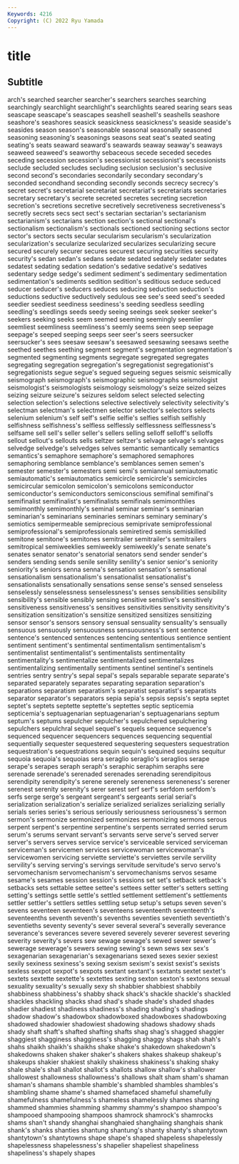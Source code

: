 ```yaml
---
Keywords: 4216
Copyright: (C) 2022 Ryu Yamada
---
```



# title

## Subtitle
arch's searched
searcher searcher's searchers searches searching searchingly searchlight searchlight's searchlights seared
searing sears seas seascape seascape's seascapes seashell seashell's seashells seashore
seashore's seashores seasick seasickness seasickness's seaside seaside's seasides season season's
seasonable seasonal seasonally seasoned seasoning seasoning's seasonings seasons seat seat's
seated seating seating's seats seaward seaward's seawards seaway seaway's seaways
seaweed seaweed's seaworthy sebaceous secede seceded secedes seceding secession secession's
secessionist secessionist's secessionists seclude secluded secludes secluding seclusion seclusion's seclusive
second second's secondaries secondarily secondary secondary's seconded secondhand seconding secondly
seconds secrecy secrecy's secret secret's secretarial secretariat secretariat's secretariats secretaries
secretary secretary's secrete secreted secretes secreting secretion secretion's secretions secretive
secretively secretiveness secretiveness's secretly secrets secs sect sect's sectarian sectarian's
sectarianism sectarianism's sectarians section section's sectional sectional's sectionalism sectionalism's sectionals
sectioned sectioning sections sector sector's sectors sects secular secularism secularism's
secularization secularization's secularize secularized secularizes secularizing secure secured securely securer
secures securest securing securities security security's sedan sedan's sedans sedate
sedated sedately sedater sedates sedatest sedating sedation sedation's sedative sedative's
sedatives sedentary sedge sedge's sediment sediment's sedimentary sedimentation sedimentation's sediments
sedition sedition's seditious seduce seduced seducer seducer's seducers seduces seducing
seduction seduction's seductions seductive seductively sedulous see see's seed seed's
seeded seedier seediest seediness seediness's seeding seedless seedling seedling's seedlings
seeds seedy seeing seeings seek seeker seeker's seekers seeking seeks
seem seemed seeming seemingly seemlier seemliest seemliness seemliness's seemly seems
seen seep seepage seepage's seeped seeping seeps seer seer's seers
seersucker seersucker's sees seesaw seesaw's seesawed seesawing seesaws seethe seethed
seethes seething segment segment's segmentation segmentation's segmented segmenting segments segregate
segregated segregates segregating segregation segregation's segregationist segregationist's segregationists segue segue's
segued segueing segues seismic seismically seismograph seismograph's seismographic seismographs seismologist
seismologist's seismologists seismology seismology's seize seized seizes seizing seizure seizure's
seizures seldom select selected selecting selection selection's selections selective selectively
selectivity selectivity's selectman selectman's selectmen selector selector's selectors selects selenium
selenium's self self's selfie selfie's selfies selfish selfishly selfishness selfishness's
selfless selflessly selflessness selflessness's selfsame sell sell's seller seller's sellers
selling selloff selloff's selloffs sellout sellout's sellouts sells seltzer seltzer's
selvage selvage's selvages selvedge selvedge's selvedges selves semantic semantically semantics
semantics's semaphore semaphore's semaphored semaphores semaphoring semblance semblance's semblances semen
semen's semester semester's semesters semi semi's semiannual semiautomatic semiautomatic's semiautomatics
semicircle semicircle's semicircles semicircular semicolon semicolon's semicolons semiconductor semiconductor's semiconductors
semiconscious semifinal semifinal's semifinalist semifinalist's semifinalists semifinals semimonthlies semimonthly semimonthly's
seminal seminar seminar's seminarian seminarian's seminarians seminaries seminars seminary seminary's
semiotics semipermeable semiprecious semiprivate semiprofessional semiprofessional's semiprofessionals semiretired semis semiskilled
semitone semitone's semitones semitrailer semitrailer's semitrailers semitropical semiweeklies semiweekly semiweekly's
senate senate's senates senator senator's senatorial senators send sender sender's
senders sending sends senile senility senility's senior senior's seniority seniority's
seniors senna senna's sensation sensation's sensational sensationalism sensationalism's sensationalist sensationalist's
sensationalists sensationally sensations sense sense's sensed senseless senselessly senselessness senselessness's
senses sensibilities sensibility sensibility's sensible sensibly sensing sensitive sensitive's sensitively
sensitiveness sensitiveness's sensitives sensitivities sensitivity sensitivity's sensitization sensitization's sensitize sensitized
sensitizes sensitizing sensor sensor's sensors sensory sensual sensuality sensuality's sensually
sensuous sensuously sensuousness sensuousness's sent sentence sentence's sentenced sentences sentencing
sententious sentience sentient sentiment sentiment's sentimental sentimentalism sentimentalism's sentimentalist sentimentalist's
sentimentalists sentimentality sentimentality's sentimentalize sentimentalized sentimentalizes sentimentalizing sentimentally sentiments sentinel
sentinel's sentinels sentries sentry sentry's sepal sepal's sepals separable separate
separate's separated separately separates separating separation separation's separations separatism separatism's
separatist separatist's separatists separator separator's separators sepia sepia's sepsis sepsis's
septa septet septet's septets septette septette's septettes septic septicemia septicemia's
septuagenarian septuagenarian's septuagenarians septum septum's septums sepulcher sepulcher's sepulchered sepulchering
sepulchers sepulchral sequel sequel's sequels sequence sequence's sequenced sequencer sequencers
sequences sequencing sequential sequentially sequester sequestered sequestering sequesters sequestration sequestration's
sequestrations sequin sequin's sequined sequins sequitur sequoia sequoia's sequoias sera
seraglio seraglio's seraglios serape serape's serapes seraph seraph's seraphic seraphim
seraphs sere serenade serenade's serenaded serenades serenading serendipitous serendipity serendipity's
serene serenely sereneness sereneness's serener serenest serenity serenity's serer serest
serf serf's serfdom serfdom's serfs serge serge's sergeant sergeant's sergeants
serial serial's serialization serialization's serialize serialized serializes serializing serially serials
series series's serious seriously seriousness seriousness's sermon sermon's sermonize sermonized
sermonizes sermonizing sermons serous serpent serpent's serpentine serpentine's serpents serrated
serried serum serum's serums servant servant's servants serve serve's served
server server's servers serves service service's serviceable serviced serviceman serviceman's
servicemen services servicewoman servicewoman's servicewomen servicing serviette serviette's serviettes servile
servility servility's serving serving's servings servitude servitude's servo servo's servomechanism
servomechanism's servomechanisms servos sesame sesame's sesames session session's sessions set
set's setback setback's setbacks sets settable settee settee's settees setter
setter's setters setting setting's settings settle settle's settled settlement settlement's
settlements settler settler's settlers settles settling setup setup's setups seven
seven's sevens seventeen seventeen's seventeens seventeenth seventeenth's seventeenths seventh seventh's
sevenths seventies seventieth seventieth's seventieths seventy seventy's sever several several's
severally severance severance's severances severe severed severely severer severest severing
severity severity's severs sew sewage sewage's sewed sewer sewer's sewerage
sewerage's sewers sewing sewing's sewn sews sex sex's sexagenarian sexagenarian's
sexagenarians sexed sexes sexier sexiest sexily sexiness sexiness's sexing sexism
sexism's sexist sexist's sexists sexless sexpot sexpot's sexpots sextant sextant's
sextants sextet sextet's sextets sextette sextette's sextettes sexting sexton sexton's
sextons sexual sexuality sexuality's sexually sexy sh shabbier shabbiest shabbily
shabbiness shabbiness's shabby shack shack's shackle shackle's shackled shackles shackling
shacks shad shad's shade shade's shaded shades shadier shadiest shadiness
shadiness's shading shading's shadings shadow shadow's shadowbox shadowboxed shadowboxes shadowboxing
shadowed shadowier shadowiest shadowing shadows shadowy shads shady shaft shaft's
shafted shafting shafts shag shag's shagged shaggier shaggiest shagginess shagginess's
shagging shaggy shags shah shah's shahs shaikh shaikh's shaikhs shake
shake's shakedown shakedown's shakedowns shaken shaker shaker's shakers shakes shakeup
shakeup's shakeups shakier shakiest shakily shakiness shakiness's shaking shaky shale
shale's shall shallot shallot's shallots shallow shallow's shallower shallowest shallowness
shallowness's shallows shalt sham sham's shaman shaman's shamans shamble shamble's
shambled shambles shambles's shambling shame shame's shamed shamefaced shameful shamefully
shamefulness shamefulness's shameless shamelessly shames shaming shammed shammies shamming shammy
shammy's shampoo shampoo's shampooed shampooing shampoos shamrock shamrock's shamrocks shams
shan't shandy shanghai shanghaied shanghaiing shanghais shank shank's shanks shanties
shantung shantung's shanty shanty's shantytown shantytown's shantytowns shape shape's shaped
shapeless shapelessly shapelessness shapelessness's shapelier shapeliest shapeliness shapeliness's shapely shapes
